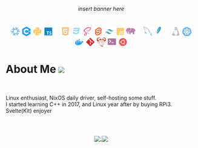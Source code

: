 <div align="center">

*insert banner here*

</div>

# <!-- Small line break, looking better than <hr/> -->  <!-- i stole this line -->

<p align="center">

<img src="https://raw.githubusercontent.com/AtomMaterialUI/iconGenerator/master/assets/icons/files//nix.svg" height="25px" />
<img src="https://raw.githubusercontent.com/AtomMaterialUI/iconGenerator/master/assets/icons/files//cpp.svg" height="25px" />
<img src="https://raw.githubusercontent.com/AtomMaterialUI/iconGenerator/master/assets/icons/files//python.svg" height="25px" />
<img src="https://raw.githubusercontent.com/AtomMaterialUI/iconGenerator/master/assets/icons/files//typeScript.svg" height="25px" />
&nbsp;&nbsp;&nbsp;
<img src="https://raw.githubusercontent.com/AtomMaterialUI/iconGenerator/master/assets/icons/files//html.svg" height="25px" />
<img src="https://raw.githubusercontent.com/AtomMaterialUI/iconGenerator/master/assets/icons/files//css_dark.svg" height="25px" />
<img src="https://raw.githubusercontent.com/AtomMaterialUI/iconGenerator/master/assets/icons/files//scss.svg" height="25px" />
<img src="https://raw.githubusercontent.com/AtomMaterialUI/iconGenerator/master/assets/icons/files//svelte.svg" height="25px" />
<img src="https://raw.githubusercontent.com/AtomMaterialUI/iconGenerator/master/assets/icons/files//tailwindcss.svg" height="25px" />
<img src="https://raw.githubusercontent.com/AtomMaterialUI/iconGenerator/master/assets/icons/files//js.svg" height="25px" />
<img src="https://raw.githubusercontent.com/AtomMaterialUI/iconGenerator/master/assets/icons/files//php.svg" height="25px" />
&nbsp;&nbsp;&nbsp;
<img src="https://raw.githubusercontent.com/AtomMaterialUI/iconGenerator/master/assets/icons/files//sql.svg" height="25px" />
<img src="https://raw.githubusercontent.com/AtomMaterialUI/iconGenerator/master/assets/icons/files//sqlite.svg" height="25px" />
&nbsp;&nbsp;&nbsp;
<img src="https://raw.githubusercontent.com/AtomMaterialUI/iconGenerator/master/assets/icons/ui//terminal-linux.svg" height="25px" />
<img src="https://raw.githubusercontent.com/AtomMaterialUI/iconGenerator/master/assets/icons/files//kubernetes.svg" height="25px" />
<img src="https://raw.githubusercontent.com/AtomMaterialUI/iconGenerator/master/assets/icons/files//docker.svg" height="25px" />
<img src="https://raw.githubusercontent.com/AtomMaterialUI/iconGenerator/master/assets/icons/files//git.svg" height="25px" />
<img src="https://raw.githubusercontent.com/AtomMaterialUI/iconGenerator/master/assets/icons/files//gnu.svg" height="25px" />
<img src="https://raw.githubusercontent.com/AtomMaterialUI/iconGenerator/master/assets/icons/ui//terminal-bash.svg" height="25px" />
<img src="https://raw.githubusercontent.com/AtomMaterialUI/iconGenerator/master/assets/icons/ui//terminal-ubuntu.svg" height="25px" />

</p>

# About Me ![](https://komarev.com/ghpvc/?username=kostek001&style=flat-rounded)
<!-- <br> for alignment -->
<br>

Linux enthusiast, NixOS daily driver, self-hosting some stuff.  
I started learning C++ in 2017, and Linux year after by buying RPi3.
Svelte(Kit) enjoyer

# <!-- Small line break, looking better than <hr/> -->  <!-- i stole this line -->
<!-- <br> for alignment -->
<br>

<div align="center">

<a href="#">
  <picture>
    <source
      srcset="https://github-readme-stats.vercel.app/api?username=kostek001&show_icons=true&hide_border=true&include_all_commits=true&theme=github_dark"
      media="(prefers-color-scheme: dark)"
    />
    <source
      srcset="https://github-readme-stats.vercel.app/api?username=kostek001&show_icons=true&hide_border=true&include_all_commits=true"
      media="(prefers-color-scheme: light), (prefers-color-scheme: no-preference)"
    />
    <img height=200 align="center" src="https://github-readme-stats.vercel.app/api?username=kostek001&show_icons=true&hide_border=true" />
  </picture>
</a>
<a href="#">
  <picture>
    <source
      srcset="https://github-readme-stats.vercel.app/api/top-langs?username=kostek001&layout=compact&langs_count=8&card_width=320&hide_border=true&theme=github_dark"
      media="(prefers-color-scheme: dark)"
    />
    <source
      srcset="https://github-readme-stats.vercel.app/api/top-langs?username=kostek001&layout=compact&langs_count=8&card_width=320&hide_border=true"
      media="(prefers-color-scheme: light), (prefers-color-scheme: no-preference)"
    />
    <img height=200 align="center" src="https://github-readme-stats.vercel.app/api/top-langs?username=kostek001&layout=compact&langs_count=8&card_width=320&hide_border=true" />
  </picture>
</a>

</div>

# <!-- Small line break, looking better than <hr/> -->  <!-- i stole this line -->
